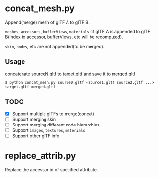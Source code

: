 # concat_mesh.py

Append(merge) mesh of glTF A to glTF B.

`meshes`, `accessors`, `bufferViews`, `materials` of glTF A is appended to glTF B(index to accessor, bufferViews, etc will be recomputed).

`skin`, `nodes`, etc are not appended(to be merged).

## Usage

concatenate sourceN.gltf to target.gltf and save it to merged.gltf

```
$ python concat_mesh.py source0.gltf <source1.gltf source2.gltf ...> target.gltf merged.gltf
```

## TODO

* [x] Support multiple glTFs to merge(concat)
* [ ] Support merging skin
* [ ] Support merging different node hierarchies
* [ ] Support `images`, `textures`, `materials`
* [ ] Support other glTF info

# replace_attrib.py

Replace the accessor id of specified attribute.
